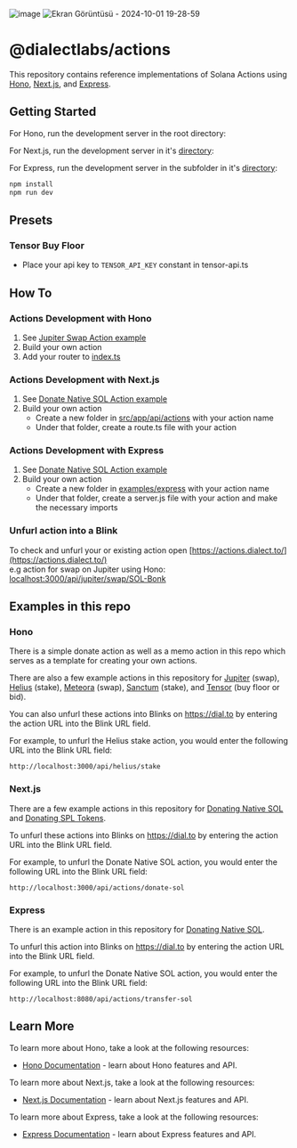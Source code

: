 ![image](https://github.com/user-attachments/assets/4768e58f-f032-4ee3-96d2-efb554b741a9)
![Ekran Görüntüsü - 2024-10-01 19-28-59](https://github.com/user-attachments/assets/b031dbb9-f07c-4d05-b066-83bc260b0eb9)


# @dialectlabs/actions

This repository contains reference implementations of Solana Actions using [Hono](https://hono.dev/), [Next.js](https://nextjs.org/), and [Express](https://expressjs.com/).

## Getting Started

For Hono, run the development server in the root directory:

For Next.js, run the development server in it's [directory](examples/nextjs):

For Express, run the development server in the subfolder in it's [directory](examples/express):

```bash
npm install
npm run dev
```

## Presets

### Tensor Buy Floor

- Place your api key to `TENSOR_API_KEY` constant in tensor-api.ts

## How To

### Actions Development with Hono

1. See [Jupiter Swap Action example](examples/hono/examples/jupiter-swap/route.ts)
2. Build your own action
3. Add your router to [index.ts](examples/hono/examples/index.ts)

### Actions Development with Next.js

1. See [Donate Native SOL Action example](examples/nextjs/src/app/api/actions/donate-sol/route.ts)
2. Build your own action
   - Create a new folder in [src/app/api/actions](examples/nextjs/src/app/api/actions) with your action name
   - Under that folder, create a route.ts file with your action

### Actions Development with Express

1. See [Donate Native SOL Action example](examples/express/transfer-sol/server.js)
2. Build your own action
   - Create a new folder in [examples/express](examples/express) with your action name
   - Under that folder, create a server.js file with your action and make the necessary imports

### Unfurl action into a Blink

To check and unfurl your or existing action open
[https://actions.dialect.to/](https://actions.dialect.to/)  
e.g action for swap on Jupiter using Hono: <localhost:3000/api/jupiter/swap/SOL-Bonk>

## Examples in this repo

### Hono

There is a simple donate action as well as a memo action in this repo which serves as a template for creating your own actions.

There are also a few example actions in this repository for [Jupiter](https://github.com/dialectlabs/actions/blob/main/examples/hono/examples/jupiter-swap/route.ts) (swap), [Helius](https://github.com/dialectlabs/actions/blob/main/examples/hono/examples/helius/stake/route.ts) (stake), [Meteora](https://github.com/dialectlabs/actions/blob/main/examples/hono/examples/meteora/swap/route.ts) (swap), [Sanctum](https://github.com/dialectlabs/actions/blob/main/examples/hono/examples/sanctum/trade/route.ts) (stake), and [Tensor](https://github.com/dialectlabs/actions/tree/main/examples/hono/examples/tensor) (buy floor or bid).

You can also unfurl these actions into Blinks on https://dial.to by entering the action URL into the Blink URL field.

For example, to unfurl the Helius stake action, you would enter the following URL into the Blink URL field:

`http://localhost:3000/api/helius/stake`

### Next.js

There are a few example actions in this repository for [Donating Native SOL](examples/nextjs/src/app/api/actions/donate-sol/route.ts) and [Donating SPL Tokens](https://github.com/dialectlabs/actions/blob/main/examples/nextjs/src/app/api/actions/donate-spl/route.ts).

To unfurl these actions into Blinks on https://dial.to by entering the action URL into the Blink URL field.

For example, to unfurl the Donate Native SOL action, you would enter the following URL into the Blink URL field:

`http://localhost:3000/api/actions/donate-sol`

### Express

There is an example action in this repository for [Donating Native SOL](examples/express/transfer-sol/server.js).

To unfurl this action into Blinks on https://dial.to by entering the action URL into the Blink URL field.

For example, to unfurl the Donate Native SOL action, you would enter the following URL into the Blink URL field:

`http://localhost:8080/api/actions/transfer-sol`

## Learn More

To learn more about Hono, take a look at the following resources:

- [Hono Documentation](https://hono.dev/docs/) - learn about Hono features and API.

To learn more about Next.js, take a look at the following resources:

- [Next.js Documentation](https://nextjs.org/docs) - learn about Next.js features and API.

To learn more about Express, take a look at the following resources:

- [Express Documentation](https://expressjs.com/en/guide/routing.html) - learn about Express features and API.
